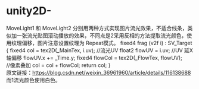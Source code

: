 # unity2D-
MoveLight1 和 MoveLight2 分别用两种方式实现图片流光效果，不适合线条，类似加一张流光贴图滚动播放的效果，不同点是2采用反相的方法提取流光颜色，使用纹理偏移，图片注意设置纹理为 Repeat模式。
fixed4 frag (v2f i) : SV_Target
       {
        fixed4 col = tex2D(_MainTex, i.uv);
			  //流光UV
				float2 flowUV = i.uv;
				//UV 延X轴偏移
				flowUV.x += _Time.y;
				fixed4 flowCol = tex2D(_FlowTex, flowUV);	
				//像素叠加
				col = col + flowCol;
        return col;
        }                       
原文链接：https://blog.csdn.net/weixin_36961960/article/details/116138688
而1流光颜色使用白色。
